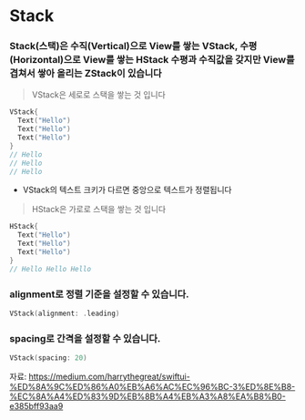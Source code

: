 # Stack

### Stack(스택)은 수직(Vertical)으로 View를 쌓는 VStack, 수평(Horizontal)으로 View를 쌓는 HStack 수평과 수직값을 갖지만 View를 겹쳐서 쌓아 올리는 ZStack이 있습니다

> VStack은 세로로 스택을 쌓는 것 입니다 
```swift
VStack{
  Text("Hello")
  Text("Hello")
  Text("Hello")
}
// Hello
// Hello
// Hello
```
* VStack의 텍스트 크키가 다르면 중앙으로 텍스트가 정렬됩니다
> HStack은 가로로 스택을 쌓는 것 입니다
```swift
HStack{
  Text("Hello")
  Text("Hello")
  Text("Hello")
}
// Hello Hello Hello
```
### alignment로 정렬 기준을 설정할 수 있습니다.
```swift
VStack(alignment: .leading)
```
### spacing로 간격을 설정할 수 있습니다.
```swift
VStack(spacing: 20)
```


자료: https://medium.com/harrythegreat/swiftui-%ED%8A%9C%ED%86%A0%EB%A6%AC%EC%96%BC-3%ED%8E%B8-%EC%8A%A4%ED%83%9D%EB%8B%A4%EB%A3%A8%EA%B8%B0-e385bff93aa9
